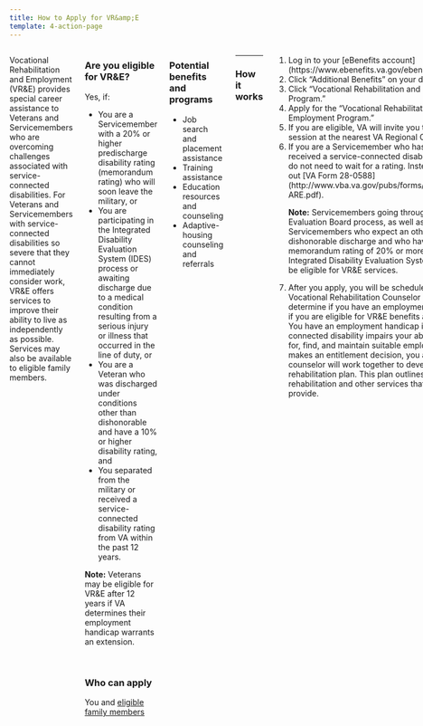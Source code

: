 ```yaml
---
title: How to Apply for VR&amp;E
template: 4-action-page
---
```


<div class="main" role="main" markdown="0">


<div class="section one" markdown="0">
<div class="primary" markdown="0">
<div class="row" markdown="0">
<div class="small-12 medium-8 columns">



<div markdown="1">

Vocational Rehabilitation and Employment (VR&amp;E) provides special career assistance to Veterans and Servicemembers who are overcoming challenges associated with service-connected disabilities. For Veterans and Servicemembers with service-connected disabilities so severe that they cannot immediately consider work, VR&amp;E offers services to improve their ability to live as independently as possible. Services may also be available to eligible family members.


</div>


<div class="call-out" markdown="1">

### Are you eligible for VR&amp;E?

Yes, if:

- You are a Servicemember with a 20% or higher predischarge disability rating (memorandum rating) who will soon leave the military, or
- You are participating in the Integrated Disability Evaluation System (IDES) process or awaiting discharge due to a medical condition resulting from a serious injury or illness that occurred in the line of duty, or
- You are a Veteran who was discharged under conditions other than dishonorable and have a 10% or higher disability rating, and
- You separated from the military or received a service-connected disability rating from VA within the past 12 years.

**Note:** Veterans may be eligible for VR&amp;E after 12 years if VA determines their employment handicap warrants an extension.

<br>

### Who can apply
You and [eligible family members](/vre/family-members/)

</div>

<div markdown="1">

### Potential benefits and programs

- Job search and placement assistance
- Training assistance 
- Education resources and counseling
- Adaptive-housing counseling and referrals

</div>

<div markdown="1">

<hr>

### How it works

</div>


<ol class="process" markdown="0">
<li class="step one wow fadeIn animated" markdown="1">
Log in to your [eBenefits account](https://www.ebenefits.va.gov/ebenefits/homepage).
</li>

<li class="step two wow fadeIn animated" markdown="1">
Click “Additional Benefits” on your dashboard.
</li>

<li class="step three wow fadeIn animated" markdown="1">
Click “Vocational Rehabilitation and Employment Program.”
</li>

<li class="step four wow fadeIn animated" markdown="1">
Apply for the “Vocational Rehabilitation and Employment Program.”
</li>

<li class="step five wow fadeIn animated" markdown="1">
If you are eligible, VA will invite you to an orientation session at the nearest VA Regional Office.
</li>

<li class="step six wow fadeIn animated" markdown="1">
If you are a Servicemember who has not yet received a service-connected disability rating, you do not need to wait for a rating. Instead, please fill out [VA Form 28-0588](http://www.vba.va.gov/pubs/forms/VBA-28-0588-ARE.pdf).

**Note:** Servicemembers going through the Physical Evaluation Board process, as well as Servicemembers who expect an other-than-dishonorable discharge and who have a VA memorandum rating of 20% or more, or are in the Integrated Disability Evaluation System (IDES), may be eligible for VR&amp;E services.
</li>

<li class="step last seven wow fadeIn animated animated" markdown="0">

After you apply, you will be scheduled to meet with a Vocational Rehabilitation Counselor (VRC) to determine if you have an employment handicap and if you are eligible for VR&amp;E benefits and services. You have an employment handicap if your service-connected disability impairs your ability to prepare for, find, and maintain suitable employment. After VA makes an entitlement decision, you and your counselor will work together to develop a rehabilitation plan. This plan outlines the rehabilitation and other services that VR&amp;E will provide.

</li>
</ol>

</div>
</div>
</div>
</div>

